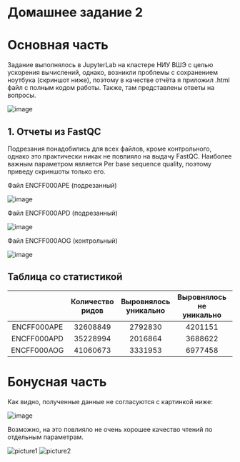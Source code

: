 # Домашнее задание 2

# Основная часть

Задание выполнялось в JupyterLab на кластере НИУ ВШЭ с целью ускорения вычислений, однако, возникли проблемы с сохранением ноутбука (скриншот ниже), поэтому в качестве отчёта я приложил .html файл с полным кодом работы. Также, там представлены ответы на вопросы.

![image](https://user-images.githubusercontent.com/60858323/157748593-8f982b5c-ac8c-4af7-a71f-93f41a24e077.png)


## 1. Отчеты из FastQC

Подрезания понадобились для всех файлов, кроме контрольного, однако это практически никак не повлияло на выдачу FastQC. Наиболее важным параметром является Per base sequence quality, поэтому приведу скриншоты только его.

Файл ENCFF000APE (подрезанный)

![image](https://user-images.githubusercontent.com/60858323/157748870-e6530b5d-7562-4cbd-8c3d-b35fe0f804b5.png)

Файл ENCFF000APD (подрезанный)

![image](https://user-images.githubusercontent.com/60858323/157748993-3b0f1b1f-1d9c-41c8-9631-3208c4b50445.png)

Файл ENCFF000AOG (контрольный)

![image](https://user-images.githubusercontent.com/60858323/157749133-e1b52f12-7ac2-4ebe-9199-a48b1a73152f.png)

## Таблица со статистикой

|  | Количество ридов | Выровнялось уникально | Выровнялось не уникально | Не выровнялось |
| :-----------: | :-----------: | :-----------: | :-----------: | :-----------: |
| ENCFF000APE | 32608849 | 2792830 | 4201151 | 25614868 |
| ENCFF000APD | 35228994 | 2016864 | 3688622 | 29523508 |
| ENCFF000AOG | 41060673 | 3331953 | 6977458 | 30751262 |

# Бонусная часть

Как видно, полученные данные не согласуются с картинкой ниже: 

![image](https://user-images.githubusercontent.com/60858323/157752530-ec408a23-d541-4043-8d61-a0a5d324c986.png)

Возможно, на это повлияло не очень хорошее качество чтений по отдельным параметрам.

![picture1](https://user-images.githubusercontent.com/60858323/157751188-9b64403b-6c8b-4feb-a8c5-feabd3fc741b.png)
![picture2](https://user-images.githubusercontent.com/60858323/157751212-6002299c-251e-409d-b0ba-4240d7af1433.png)
